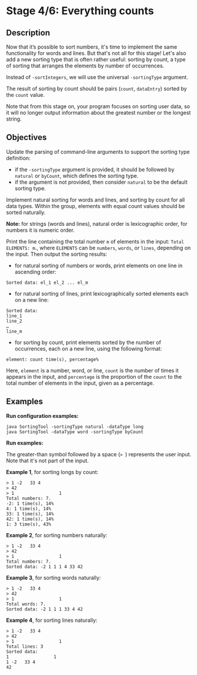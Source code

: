 # Stage 4/6: Everything counts
## Description
Now that it’s possible to sort numbers, it's time to implement the same functionality for words and lines. But that's not all for this stage! Let's also add a new sorting type that is often rather useful: sorting by count, a type of sorting that arranges the elements by number of occurrences.

Instead of `-sortIntegers`, we will use the universal `-sortingType` argument.

The result of sorting by count should be pairs (`count`, `dataEntry`) sorted by the `count` value.

Note that from this stage on, your program focuses on sorting user data, so it will no longer output information about the greatest number or the longest string.

## Objectives
Update the parsing of command-line arguments to support the sorting type definition:

- if the `-sortingType` argument is provided, it should be followed by `natural` or `byCount`, which defines the sorting type.
- if the argument is not provided, then consider `natural` to be the default sorting type.

Implement natural sorting for words and lines, and sorting by count for all data types. Within the group, elements with equal count values should be sorted naturally.

<b>Note:</b> for strings (words and lines), natural order is lexicographic order, for numbers it is numeric order.

Print the line containing the total number `m` of elements in the input: `Total ELEMENTS: m`., where `ELEMENTS` can be `numbers`, `words`, or `lines`, depending on the input. Then output the sorting results:

- for natural sorting of numbers or words, print elements on one line in ascending order:
```
Sorted data: el_1 el_2 ... el_m
```

- for natural sorting of lines, print lexicographically sorted elements each on a new line:
```
Sorted data:
line_1
line_2
…
line_m
```

- for sorting by count, print elements sorted by the number of occurrences, each on a new line, using the following format:
```
element: count time(s), percentage%
```
Here, `element` is a number, word, or line, `count` is the number of times it appears in the input, and `percentage` is the proportion of the `count` to the total number of elements in the input, given as a percentage.

## Examples
<b>Run configuration examples:</b>
```
java SortingTool -sortingType natural -dataType long
java SortingTool -dataType word -sortingType byCount
```

<b>Run examples:</b>

The greater-than symbol followed by a space (`> `) represents the user input. Note that it's not part of the input.

<b>Example 1</b>, for sorting longs by count:
```
> 1 -2   33 4
> 42
> 1                 1
Total numbers: 7.
-2: 1 time(s), 14%
4: 1 time(s), 14%
33: 1 time(s), 14%
42: 1 time(s), 14%
1: 3 time(s), 43%
```

<b>Example 2</b>, for sorting numbers naturally:
```
> 1 -2   33 4
> 42
> 1                 1
Total numbers: 7.
Sorted data: -2 1 1 1 4 33 42
```

<b>Example 3</b>, for sorting words naturally:
```
> 1 -2   33 4
> 42
> 1                 1
Total words: 7.
Sorted data: -2 1 1 1 33 4 42
```

<b>Example 4</b>, for sorting lines naturally:
```
> 1 -2   33 4
> 42
> 1                 1
Total lines: 3
Sorted data:
1                 1
1 -2   33 4
42
```
